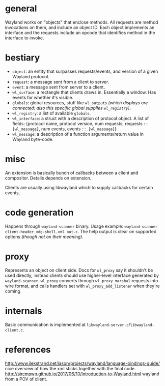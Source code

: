 # general

Wayland works on "objects" that enclose methods. All requests are method invocations on them, and include an object ID. Each object implements an interface and the requests include an opcode that identifies method in the interface to invoke.

# bestiary

* `object`: an entity that surpasses requests/events, and version of a given Wayland protocol.
* `request`: a message sent from a client to server.
* `event`: a message sent from server to a client.
* `wl_surface`: a rectangle that clients draws in. Essentially a window. Has events for whether it's visible.
* `globals`: global resources, stuff like `wl_outputs` *(which displays are connected; also this specific global supplies `wl_registry`)*.
* `wl_registry`: a list of available `globals`.
* `wl_interface`: a struct with a description of protocol object. A list of fields: {protocol name, protocol version, num requests, requests `:: [wl_message]`, num events, events `:: [wl_message]`}
* `wl_message`: a description of a function arguments/return value in Wayland byte-code.

# misc

An extension is basically bunch of callbacks between a client and compositor. Details depends on extension.

Clients are usually using libwayland which to supply callbacks for certain events.

# code generation

Happens through `wayland-scanner` binary. Usage example: `wayland-scanner client-header xdg-shell.xml out.c`. The help output is clear on supported options *(though not on their meaning)*.

# proxy

Represents an object on client side. Docs for `wl_proxy` say it shouldn't be used directly, instead clients should use higher-level interface generated by `wayland-scanner`. `wl_proxy` converts through `wl_proxy_marshal` requests into wire format, and calls handlers set with `wl_proxy_add_listener` when they're coming.

# internals

Basic communication is implemented at `libwayland-server.c`/`libwayland-client.c`.

# references

http://www.jlekstrand.net/jason/projects/wayland/language-bindings-guide/ nice overview of how the xml sticks together with the final code.
http://sircmpwn.github.io/2017/06/10/Introduction-to-Wayland.html wayland from a POV of client.
